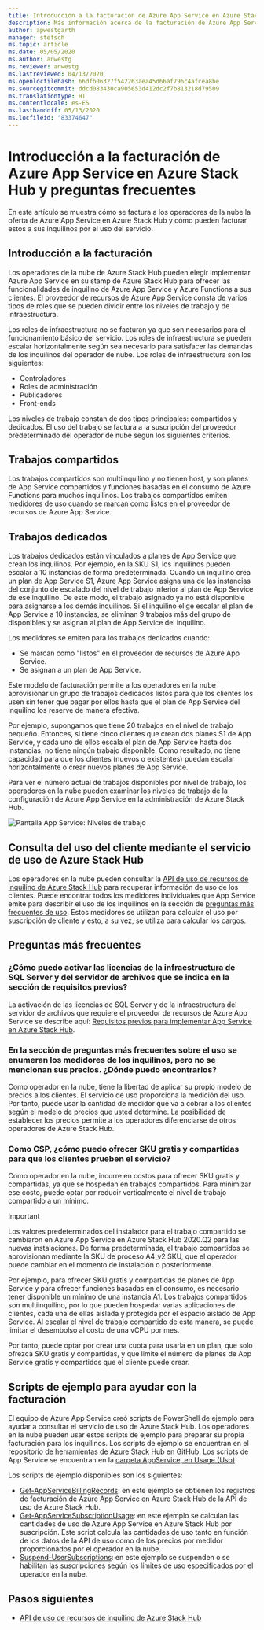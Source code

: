 ```yaml
---
title: Introducción a la facturación de Azure App Service en Azure Stack Hub y preguntas frecuentes
description: Más información acerca de la facturación de Azure App Service en Azure Stack Hub.
author: apwestgarth
manager: stefsch
ms.topic: article
ms.date: 05/05/2020
ms.author: anwestg
ms.reviewer: anwestg
ms.lastreviewed: 04/13/2020
ms.openlocfilehash: 66dfb06327f542263aea45d66af796c4afcea8be
ms.sourcegitcommit: ddcd083430ca905653d412dc2f7b813218d79509
ms.translationtype: HT
ms.contentlocale: es-ES
ms.lasthandoff: 05/13/2020
ms.locfileid: "83374647"
---
```

# <a name="azure-app-service-on-azure-stack-hub-billing-overview-and-faq"></a>Introducción a la facturación de Azure App Service en Azure Stack Hub y preguntas frecuentes

En este artículo se muestra cómo se factura a los operadores de la nube la oferta de Azure App Service en Azure Stack Hub y cómo pueden facturar estos a sus inquilinos por el uso del servicio.

## <a name="billing-overview"></a>Introducción a la facturación

Los operadores de la nube de Azure Stack Hub pueden elegir implementar Azure App Service en su stamp de Azure Stack Hub para ofrecer las funcionalidades de inquilino de Azure App Service y Azure Functions a sus clientes. El proveedor de recursos de Azure App Service consta de varios tipos de roles que se pueden dividir entre los niveles de trabajo y de infraestructura.

Los roles de infraestructura no se facturan ya que son necesarios para el funcionamiento básico del servicio. Los roles de infraestructura se pueden escalar horizontalmente según sea necesario para satisfacer las demandas de los inquilinos del operador de nube. Los roles de infraestructura son los siguientes:

- Controladores
- Roles de administración
- Publicadores
- Front-ends

Los niveles de trabajo constan de dos tipos principales: compartidos y dedicados. El uso del trabajo se factura a la suscripción del proveedor predeterminado del operador de nube según los siguientes criterios.

## <a name="shared-workers"></a>Trabajos compartidos

Los trabajos compartidos son multiinquilino y no tienen host, y son planes de App Service compartidos y funciones basadas en el consumo de Azure Functions para muchos inquilinos. Los trabajos compartidos emiten medidores de uso cuando se marcan como listos en el proveedor de recursos de Azure App Service.

## <a name="dedicated-workers"></a>Trabajos dedicados

Los trabajos dedicados están vinculados a planes de App Service que crean los inquilinos. Por ejemplo, en la SKU S1, los inquilinos pueden escalar a 10 instancias de forma predeterminada. Cuando un inquilino crea un plan de App Service S1, Azure App Service asigna una de las instancias del conjunto de escalado del nivel de trabajo inferior al plan de App Service de ese inquilino. De este modo, el trabajo asignado ya no está disponible para asignarse a los demás inquilinos. Si el inquilino elige escalar el plan de App Service a 10 instancias, se eliminan 9 trabajos más del grupo de disponibles y se asignan al plan de App Service del inquilino.

Los medidores se emiten para los trabajos dedicados cuando:

- Se marcan como "listos" en el proveedor de recursos de Azure App Service.
- Se asignan a un plan de App Service.

Este modelo de facturación permite a los operadores en la nube aprovisionar un grupo de trabajos dedicados listos para que los clientes los usen sin tener que pagar por ellos hasta que el plan de App Service del inquilino los reserve de manera efectiva.

Por ejemplo, supongamos que tiene 20 trabajos en el nivel de trabajo pequeño. Entonces, si tiene cinco clientes que crean dos planes S1 de App Service, y cada uno de ellos escala el plan de App Service hasta dos instancias, no tiene ningún trabajo disponible. Como resultado, no tiene capacidad para que los clientes (nuevos o existentes) puedan escalar horizontalmente o crear nuevos planes de App Service.

Para ver el número actual de trabajos disponibles por nivel de trabajo, los operadores en la nube pueden examinar los niveles de trabajo de la configuración de Azure App Service en la administración de Azure Stack Hub.

![Pantalla App Service: Niveles de trabajo][1]

## <a name="see-customer-usage-by-using-the-azure-stack-hub-usage-service"></a>Consulta del uso del cliente mediante el servicio de uso de Azure Stack Hub

Los operadores en la nube pueden consultar la [API de uso de recursos de inquilino de Azure Stack Hub](azure-stack-tenant-resource-usage-api.md) para recuperar información de uso de los clientes. Puede encontrar todos los medidores individuales que App Service emite para describir el uso de los inquilinos en la sección de [preguntas más frecuentes de uso](azure-stack-usage-related-faq.md). Estos medidores se utilizan para calcular el uso por suscripción de cliente y esto, a su vez, se utiliza para calcular los cargos.

## <a name="frequently-asked-questions"></a>Preguntas más frecuentes

### <a name="how-do-i-license-the-sql-server-and-file-server-infrastructure-required-in-the-prerequisites"></a>¿Cómo puedo activar las licencias de la infraestructura de SQL Server y del servidor de archivos que se indica en la sección de requisitos previos?

La activación de las licencias de SQL Server y de la infraestructura del servidor de archivos que requiere el proveedor de recursos de Azure App Service se describe aquí: [Requisitos previos para implementar App Service en Azure Stack Hub](azure-stack-app-service-before-you-get-started.md#licensing-concerns-for-required-file-server-and-sql-server).

### <a name="the-usage-faq-lists-the-tenant-meters-but-not-the-prices-for-those-meters-where-can-i-find-them"></a>En la sección de preguntas más frecuentes sobre el uso se enumeran los medidores de los inquilinos, pero no se mencionan sus precios. ¿Dónde puedo encontrarlos?

Como operador en la nube, tiene la libertad de aplicar su propio modelo de precios a los clientes. El servicio de uso proporciona la medición del uso. Por tanto, puede usar la cantidad de medidor que va a cobrar a los clientes según el modelo de precios que usted determine. La posibilidad de establecer los precios permite a los operadores diferenciarse de otros operadores de Azure Stack Hub.

### <a name="as-a-csp-how-can-i-offer-free-and-shared-skus-for-customers-to-try-out-the-service"></a>Como CSP, ¿cómo puedo ofrecer SKU gratis y compartidas para que los clientes prueben el servicio?

Como operador en la nube, incurre en costos para ofrecer SKU gratis y compartidas, ya que se hospedan en trabajos compartidos. Para minimizar ese costo, puede optar por reducir verticalmente el nivel de trabajo compartido a un mínimo.

> [!IMPORTANT] 
> Los valores predeterminados del instalador para el trabajo compartido se cambiaron en Azure App Service en Azure Stack Hub 2020.Q2 para las nuevas instalaciones.  De forma predeterminada, el trabajo compartidos se aprovisionan mediante la SKU de proceso A4_v2 SKU, que el operador puede cambiar en el momento de instalación o posteriormente.

Por ejemplo, para ofrecer SKU gratis y compartidas de planes de App Service y para ofrecer funciones basadas en el consumo, es necesario tener disponible un mínimo de una instancia A1. Los trabajos compartidos son multiinquilino, por lo que pueden hospedar varias aplicaciones de clientes, cada una de ellas aislada y protegida por el espacio aislado de App Service. Al escalar el nivel de trabajo compartido de esta manera, se puede limitar el desembolso al costo de una vCPU por mes.

Por tanto, puede optar por crear una cuota para usarla en un plan, que solo ofrezca SKU gratis y compartidas, y que limite el número de planes de App Service gratis y compartidos que el cliente puede crear.

## <a name="sample-scripts-to-assist-with-billing"></a>Scripts de ejemplo para ayudar con la facturación

El equipo de Azure App Service creó scripts de PowerShell de ejemplo para ayudar a consultar el servicio de uso de Azure Stack Hub. Los operadores en la nube pueden usar estos scripts de ejemplo para preparar su propia facturación para los inquilinos. Los scripts de ejemplo se encuentran en el [repositorio de herramientas de Azure Stack Hub](https://github.com/Azure/AzureStack-tools) en GitHub. Los scripts de App Service se encuentran en la [carpeta AppService, en Usage (Uso)](https://aka.ms/aa6zku8).

Los scripts de ejemplo disponibles son los siguientes:

- [Get-AppServiceBillingRecords](https://aka.ms/aa6zku2): en este ejemplo se obtienen los registros de facturación de Azure App Service en Azure Stack Hub de la API de uso de Azure Stack Hub.
- [Get-AppServiceSubscriptionUsage](https://aka.ms/aa6zku6): en este ejemplo se calculan las cantidades de uso de Azure App Service en Azure Stack Hub por suscripción. Este script calcula las cantidades de uso tanto en función de los datos de la API de uso como de los precios por medidor proporcionados por el operador en la nube.
- [Suspend-UserSubscriptions](https://aka.ms/aa6zku7): en este ejemplo se suspenden o se habilitan las suscripciones según los límites de uso especificados por el operador en la nube.

## <a name="next-steps"></a>Pasos siguientes

- [API de uso de recursos de inquilino de Azure Stack Hub](azure-stack-tenant-resource-usage-api.md)

<!--Image references-->
[1]: ./media/app-service-billing-faq/app-service-worker-tiers.png
